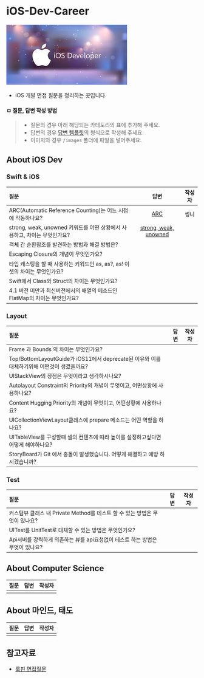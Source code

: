 # iOS-Dev-Career
![apple_ios_developer](/images/apple_ios_developer.jpg)
- iOS 개발 면접 질문을 정리하는 곳입니다. 

#### ㅁ 질문, 답변 작성 방법
> - 질문의 경우 아래 해당되는 카테도리의 표에 추가해 주세요.
> - 답변의 경우 [답변 템플릿](/Answer_Template.md)의 형식으로 작성해 주세요.
> - 이미지의 경우 `/images` 폴더에 파일을 넣어주세요.

## About iOS Dev
### Swift & iOS

| 질문 | 답변 | 작성자 |
| :--- | :---: | :---: |
| ARC(Automatic Reference Counting)는 어느 시점에 작동하나요? | [ARC]() | 썽니 |
| strong, weak, unowned 키워드를 어떤 상황에서 사용하고, 차이는 무엇인가요? | [strong, weak, unowned]() |  |
| 객체 간 순환참조를 발견하는 방법과 해결 방법은? |  |  |
| Escaping Closure의 개념이 무엇인가요? |  |  |
| 타입 캐스팅을 할 때 사용하는 키워드인 as, as?, as! 이 셋의 차이는 무엇인가요? |  |  |
| Swift에서 Class와 Struct의 차이는 무엇인가요? |  |  |
| 4.1 버전 미만과 최신버전에서의 배열의 메소드인 FlatMap의 차이는 무엇인가요? |  |  |

### Layout

| 질문 | 답변 | 작성자 |
| :--- | :---: | :---: |
| Frame 과 Bounds 의 차이는 무엇인가요? |  |  |
| Top/BottomLayoutGuide가 iOS11에서 deprecate된 이유와 이를 대체하기위해 어떤것이 생겼을까요? |  |  |
| UIStackView의 장점은 무엇이라고 생각하시나요? |  |  |
| Autolayout Constraint의 Priority의 개념이 무엇이고, 어떤상황에 사용하나요? |  |  |
| Content Hugging Priority의 개념이 무엇이고, 어떤상황에 사용하나요? |  |  |
| UICollectionViewLayout클래스에 prepare 메소드는 어떤 역할을 하나요? |  |  |
| UITableView를 구성할때 셀의 컨텐츠에 따라 높이를 설정하고싶다면 어떻게 해야하나요? |  |  |
| StoryBoard가 Git 에서 충돌이 발생했습니다. 어떻게 해결하고 예방 하시겠습니까? |  |  |

### Test

| 질문 | 답변 | 작성자 |
| :--- | :---: | :---: |
| 커스텀뷰 클래스 내 Private Method를 테스트 할 수 있는 방법은 무엇이 있나요? |  |  |
| UITest를 UnitTest로 대체할 수 있는 방법은 무엇인가요? |  |  |
| Api서버를 강력하게 의존하는 뷰를 api요청없이 테스트 하는 방법은 무엇이 있나요? |  |  |

## About Computer Science
| 질문 | 답변 | 작성자 |
| :--- | :---: | :---: |
|  |  |  |

## About 마인드, 태도
| 질문 | 답변 | 작성자 |
| :--- | :---: | :---: |
|  |  |  |

## 참고자료
- [룩핀 면접질문](https://medium.com/lookpin-engineering/ios-%EA%B0%9C%EB%B0%9C%EC%9E%90-%EB%A9%B4%EC%A0%91-%EC%A7%88%EB%AC%B8%EB%A6%AC%EC%8A%A4%ED%8A%B8-b92350a91c1b) 
